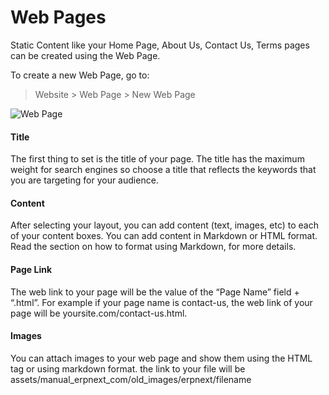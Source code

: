 # Web Pages

<p class="lead">Static Content like your Home Page, About Us, Contact Us, Terms pages can be created using the Web Page. </p>

To create a new Web Page, go to:

> Website > Web Page > New Web Page

![Web Page](/assets/manual_erpnext_com/old_images/erpnext/webpage.png)

#### Title

The first thing to set is the title of your page. The title has the maximum
weight for search engines so choose a title that reflects the keywords that
you are targeting for your audience.

#### Content

After selecting your layout, you can add content (text, images, etc) to each
of your content boxes. You can add content in Markdown or HTML format. Read
the section on how to format using Markdown, for more details.

#### Page Link

The web link to your page will be the value of the “Page Name” field +
“.html”. For example if your page name is contact-us, the web link of your
page will be yoursite.com/contact-us.html.

#### Images

You can attach images to your web page and show them using the  HTML tag or
using markdown format. the link to your file will be assets/manual_erpnext_com/old_images/erpnext/filename

